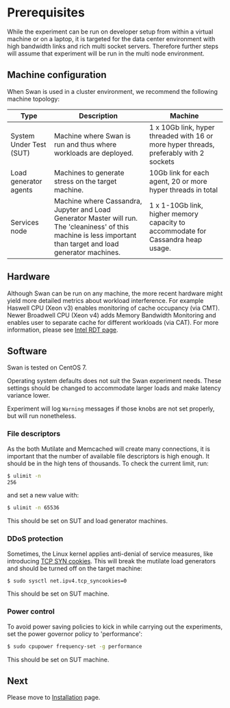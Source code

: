 # Prerequisites

While the experiment can be run on developer setup from within a virtual machine or on a laptop, it is targeted for the data center environment with high bandwidth links and rich multi socket servers. Therefore further steps will assume that experiment will be run in the multi node environment.

## Machine configuration

When Swan is used in a cluster environment, we recommend the following machine topology:

| Type                  | Description                                                                                                                               | Machine                                                                                |
|-----------------------|-------------------------------------------------------------------------------------------------------------------------------------------|----------------------------------------------------------------------------------------|
| System Under Test (SUT)        | Machine where Swan is run and thus where workloads are deployed.                             | 1 x 10Gb link, hyper threaded with 16 or more hyper threads, preferably with 2 sockets |
| Load generator agents | Machines to generate stress on the target machine.                                                                                        | 10Gb link for each agent, 20 or more hyper threads in total                                       |
| Services node         | Machine where Cassandra, Jupyter and Load Generator Master will run. The 'cleaniness' of this machine is less important than target and load generator machines. | 1 x 1-10Gb link, higher memory capacity to accommodate for Cassandra heap usage.       |

## Hardware

Although Swan can be run on any machine, the more recent hardware might yield more detailed metrics about workload interference. For example Haswell CPU (Xeon v3) enables monitoring of cache occupancy (via CMT). Newer Broadwell CPU (Xeon v4) adds Memory Bandwidth Monitoring and enables user to separate cache for different workloads (via CAT). For more information, please see [Intel RDT page](http://www.intel.com/content/www/us/en/architecture-and-technology/resource-director-technology.html).
 
## Software

Swan is tested on CentOS 7. 

Operating system defaults does not suit the Swan experiment needs. These settings should be changed to accommodate larger loads and make latency variance lower.
 
Experiment will log `Warning` messages if those knobs are not set properly, but will run nonetheless.

### File descriptors

As the both Mutilate and Memcached will create many connections, it is important that the number of available file descriptors is high enough. It should be in the high tens of thousands.
To check the current limit, run:

```bash
$ ulimit -n
256
```

and set a new value with:

```bash
$ ulimit -n 65536
```

This should be set on SUT and load generator machines.

### DDoS protection

Sometimes, the Linux kernel applies anti-denial of service measures, like introducing [TCP SYN cookies](https://en.wikipedia.org/wiki/SYN_cookies). This will break the mutilate load generators and should be turned off on the target machine:

```bash
$ sudo sysctl net.ipv4.tcp_syncookies=0
```

This should be set on SUT machine.

### Power control

To avoid power saving policies to kick in while carrying out the experiments, set the power governor policy to 'performance':

```bash
$ sudo cpupower frequency-set -g performance
```

This should be set on SUT machine.

## Next
Please move to [Installation](installation.md) page.
